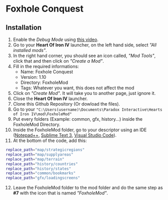 # Foxhole Conquest
## Installation
1. Enable the *Debug Mode* using [this video](https://youtu.be/aMhmkrYOvMk?list=PLt_7vUaEvaGTJ0ISBqY2v4EyfmPALiVS7).
2. Go to your **Heart Of Iron IV** launcher, on the left hand side, select *"All installed mods"*.
3. In the right hand corner, you should see an icon called, *"Mod Tools"*, click that and then click on *"Create a Mod"*.
4. Fill in the required informations:
    * Name: Foxhole Conquest
    * Version: 1.10
    * Directory: FoxholeMod
    * Tags: Whatever you want, this does not affect the mod
5. Click on *"Create Mod"*. It will take you to another page, just ignore it.
6. Close the **Heart Of Iron IV** launcher.
7. Clone this Github Repository (Or dowload the files).
8. Go to your ```"C:\Users(username)\Documents\Paradox Interactive\Hearts of Iron IV\mod\FoxholeMod"```
9. Put every folders (Example: common, gfx, history...) inside the FoxholeMod Directory.
10. Inside the FoxholeMod folder, go to your descriptor using an IDE ([Notepad++](https://notepad-plus-plus.org/downloads/), [Sublime Text 3](https://www.sublimetext.com/3), [Visual Studio Code](https://code.visualstudio.com/)).
11. At the bottom of the code, add this:

```bash
replace_path="map/strategicregions"
replace_path="map/supplyareas"
replace_path="map/terrain"
replace_path="history/countries"
replace_path="history/states"
replace_path="common/bookmarks"
replace_path="gfx/loadingscreens"
```
12. Leave the FoxholeMod folder to the mod folder and do the same step as 
**#7** with the icon that is named *"FoxholeMod"*.